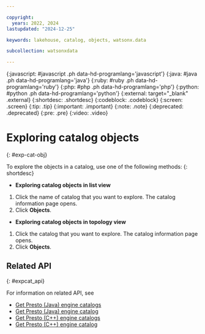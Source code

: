 ```yaml
---

copyright:
  years: 2022, 2024
lastupdated: "2024-12-25"

keywords: lakehouse, catalog, objects, watsonx.data

subcollection: watsonxdata

---
```


{:javascript: #javascript .ph data-hd-programlang='javascript'}
{:java: #java .ph data-hd-programlang='java'}
{:ruby: #ruby .ph data-hd-programlang='ruby'}
{:php: #php .ph data-hd-programlang='php'}
{:python: #python .ph data-hd-programlang='python'}
{:external: target="_blank" .external}
{:shortdesc: .shortdesc}
{:codeblock: .codeblock}
{:screen: .screen}
{:tip: .tip}
{:important: .important}
{:note: .note}
{:deprecated: .deprecated}
{:pre: .pre}
{:video: .video}

# Exploring catalog objects
{: #exp-cat-obj}

To explore the objects in a catalog, use one of the following methods:
{: shortdesc}

- **Exploring catalog objects in list view**

1. Click the name of catalog that you want to explore. The catalog information page opens.
2. Click **Objects**.

- **Exploring catalog objects in topology view**

1. Click the catalog that you want to explore. The catalog information page opens.
2. Click **Objects**.

## Related API
{: #expcat_api}

For information on related API, see
* [Get Presto (Java) engine catalogs](https://cloud.ibm.com/apidocs/watsonxdata#list-presto-engine-catalogs)
* [Get Presto (Java) engine catalog](https://cloud.ibm.com/apidocs/watsonxdata#get-presto-engine-catalog)
* [Get Presto (C++) engine catalogs](https://cloud.ibm.com/apidocs/watsonxdata#get-prestissimo-engine-catalog)
* [Get Presto (C++) engine catalog](https://cloud.ibm.com/apidocs/watsonxdata#list-prestissimo-engine-catalogs)

